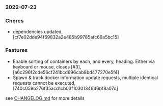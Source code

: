 ### 2022-07-23

### Chores
+ dependencies updated, [cf7e02dde94f69832a2e485b99785afc66a5bc15]

### Features
+ Enable sorting of containers by each, and every, heading. Either via keyboard or mouse, closes [#3], [a6c296f2cde56cf241bcd696cab8bd477270e5f4]
+ Spawn & track docker information update requests, multiple identical requests cannot be executed, [740c059b276f35acd1cb03f1030134646bf8a07d]


see <a href='https://github.com/mrjackwills/oxker/blob/main/CHANGELOG.md'>CHANGELOG.md</a> for more details
